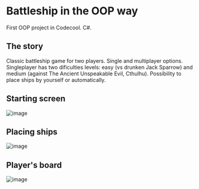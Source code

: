 # Battleship in the OOP way
First OOP project in Codecool. C#. 

## The story
Classic battleship game for two players. Single and multiplayer options. Singleplayer has two dificulties levels: easy (vs drunken Jack Sparrow) and medium (against The Ancient Unspeakable Evil, Cthulhu). Possibility to place ships by yourself or automatically.

## Starting screen
![image](https://user-images.githubusercontent.com/60843449/107296175-2cc6b200-6a71-11eb-8e79-20ab5ea51fce.png)

## Placing ships
![image](https://user-images.githubusercontent.com/60843449/107296132-16b8f180-6a71-11eb-87e1-af4a90c2725b.png)

## Player's board
![image](https://user-images.githubusercontent.com/60843449/107296333-6f888a00-6a71-11eb-9434-76354376c175.png)

